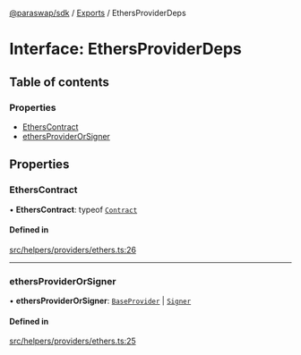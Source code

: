 [@paraswap/sdk](../README.md) / [Exports](../modules.md) / EthersProviderDeps

# Interface: EthersProviderDeps

## Table of contents

### Properties

- [EthersContract](EthersProviderDeps.md#etherscontract)
- [ethersProviderOrSigner](EthersProviderDeps.md#ethersproviderorsigner)

## Properties

### EthersContract

• **EthersContract**: typeof [`Contract`](../classes/internal_.Contract-1.md)

#### Defined in

[src/helpers/providers/ethers.ts:26](https://github.com/paraswap/paraswap-sdk-limit-orders/blob/chore/remove_deprecated/src/helpers/providers/ethers.ts#L26)

___

### ethersProviderOrSigner

• **ethersProviderOrSigner**: [`BaseProvider`](../classes/internal_.BaseProvider.md) \| [`Signer`](../classes/internal_.Signer.md)

#### Defined in

[src/helpers/providers/ethers.ts:25](https://github.com/paraswap/paraswap-sdk-limit-orders/blob/chore/remove_deprecated/src/helpers/providers/ethers.ts#L25)
